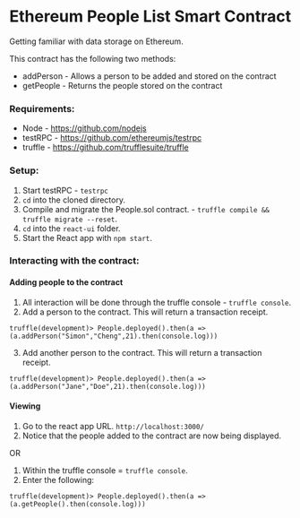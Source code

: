 # Ethereum People List Smart Contract

Getting familiar with data storage on Ethereum.

This contract has the following two methods:
 - addPerson - Allows a person to be added and stored on the contract
 - getPeople - Returns the people stored on the contract

### Requirements:

- Node - https://github.com/nodejs
- testRPC - https://github.com/ethereumjs/testrpc                                                                                     
- truffle - https://github.com/trufflesuite/truffle

### Setup:
1. Start testRPC - `testrpc`
2. `cd` into the cloned directory.
3. Compile and migrate the People.sol contract. - `truffle compile && truffle migrate --reset`.
4. `cd` into the `react-ui` folder.
5. Start the React app with `npm start`.

### Interacting with the contract:

#### Adding people to the contract
1. All interaction will be done through the truffle console - `truffle console`.
2. Add a person to the contract. This will return a transaction receipt.
```
truffle(development)> People.deployed().then(a => (a.addPerson("Simon","Cheng",21).then(console.log)))
```
3. Add another person to the contract. This will return a transaction receipt.
```
truffle(development)> People.deployed().then(a => (a.addPerson("Jane","Doe",21).then(console.log)))
```
#### Viewing 

1. Go to the react app URL. `http://localhost:3000/`
2. Notice that the people added to the contract are now being displayed.

OR

1. Within the truffle console = `truffle console`.
2. Enter the following:
```
truffle(development)> People.deployed().then(a => (a.getPeople().then(console.log)))
```



